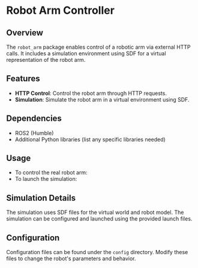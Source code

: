 # Robot Arm Controller

## Overview
The `robot_arm` package enables control of a robotic arm via external HTTP calls. It includes a simulation environment using SDF for a virtual representation of the robot arm.

## Features
- **HTTP Control**: Control the robot arm through HTTP requests.
- **Simulation**: Simulate the robot arm in a virtual environment using SDF.

## Dependencies
- ROS2 (Humble)
- Additional Python libraries (list any specific libraries needed)

## Usage
- To control the real robot arm:
- To launch the simulation:

## Simulation Details
The simulation uses SDF files for the virtual world and robot model. The simulation can be configured and launched using the provided launch files.

## Configuration
Configuration files can be found under the `config` directory. Modify these files to change the robot's parameters and behavior.


